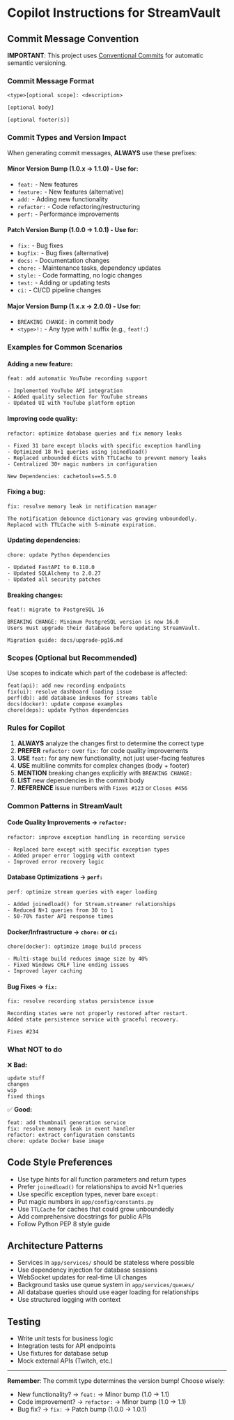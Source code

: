 # Copilot Instructions for StreamVault

## Commit Message Convention

**IMPORTANT**: This project uses [Conventional Commits](https://www.conventionalcommits.org/) for automatic semantic versioning.

### Commit Message Format

```
<type>[optional scope]: <description>

[optional body]

[optional footer(s)]
```

### Commit Types and Version Impact

When generating commit messages, **ALWAYS** use these prefixes:

#### Minor Version Bump (1.0.x → 1.1.0) - Use for:
- `feat:` - New features
- `feature:` - New features (alternative)
- `add:` - Adding new functionality
- `refactor:` - Code refactoring/restructuring
- `perf:` - Performance improvements

#### Patch Version Bump (1.0.0 → 1.0.1) - Use for:
- `fix:` - Bug fixes
- `bugfix:` - Bug fixes (alternative)
- `docs:` - Documentation changes
- `chore:` - Maintenance tasks, dependency updates
- `style:` - Code formatting, no logic changes
- `test:` - Adding or updating tests
- `ci:` - CI/CD pipeline changes

#### Major Version Bump (1.x.x → 2.0.0) - Use for:
- `BREAKING CHANGE:` in commit body
- `<type>!:` - Any type with ! suffix (e.g., `feat!:`)

### Examples for Common Scenarios

#### Adding a new feature:
```
feat: add automatic YouTube recording support

- Implemented YouTube API integration
- Added quality selection for YouTube streams
- Updated UI with YouTube platform option
```

#### Improving code quality:
```
refactor: optimize database queries and fix memory leaks

- Fixed 31 bare except blocks with specific exception handling
- Optimized 18 N+1 queries using joinedload()
- Replaced unbounded dicts with TTLCache to prevent memory leaks
- Centralized 30+ magic numbers in configuration

New Dependencies: cachetools==5.5.0
```

#### Fixing a bug:
```
fix: resolve memory leak in notification manager

The notification debounce dictionary was growing unboundedly.
Replaced with TTLCache with 5-minute expiration.
```

#### Updating dependencies:
```
chore: update Python dependencies

- Updated FastAPI to 0.110.0
- Updated SQLAlchemy to 2.0.27
- Updated all security patches
```

#### Breaking changes:
```
feat!: migrate to PostgreSQL 16

BREAKING CHANGE: Minimum PostgreSQL version is now 16.0
Users must upgrade their database before updating StreamVault.

Migration guide: docs/upgrade-pg16.md
```

### Scopes (Optional but Recommended)

Use scopes to indicate which part of the codebase is affected:

```
feat(api): add new recording endpoints
fix(ui): resolve dashboard loading issue
perf(db): add database indexes for streams table
docs(docker): update compose examples
chore(deps): update Python dependencies
```

### Rules for Copilot

1. **ALWAYS** analyze the changes first to determine the correct type
2. **PREFER** `refactor:` over `fix:` for code quality improvements
3. **USE** `feat:` for any new functionality, not just user-facing features
4. **USE** multiline commits for complex changes (body + footer)
5. **MENTION** breaking changes explicitly with `BREAKING CHANGE:`
6. **LIST** new dependencies in the commit body
7. **REFERENCE** issue numbers with `Fixes #123` or `Closes #456`

### Common Patterns in StreamVault

#### Code Quality Improvements → `refactor:`
```
refactor: improve exception handling in recording service

- Replaced bare except with specific exception types
- Added proper error logging with context
- Improved error recovery logic
```

#### Database Optimizations → `perf:`
```
perf: optimize stream queries with eager loading

- Added joinedload() for Stream.streamer relationships
- Reduced N+1 queries from 30 to 1
- 50-70% faster API response times
```

#### Docker/Infrastructure → `chore:` or `ci:`
```
chore(docker): optimize image build process

- Multi-stage build reduces image size by 40%
- Fixed Windows CRLF line ending issues
- Improved layer caching
```

#### Bug Fixes → `fix:`
```
fix: resolve recording status persistence issue

Recording states were not properly restored after restart.
Added state persistence service with graceful recovery.

Fixes #234
```

### What NOT to do

❌ **Bad:**
```
update stuff
changes
wip
fixed things
```

✅ **Good:**
```
feat: add thumbnail generation service
fix: resolve memory leak in event handler
refactor: extract configuration constants
chore: update Docker base image
```

## Code Style Preferences

- Use type hints for all function parameters and return types
- Prefer `joinedload()` for relationships to avoid N+1 queries
- Use specific exception types, never bare `except:`
- Put magic numbers in `app/config/constants.py`
- Use `TTLCache` for caches that could grow unboundedly
- Add comprehensive docstrings for public APIs
- Follow Python PEP 8 style guide

## Architecture Patterns

- Services in `app/services/` should be stateless where possible
- Use dependency injection for database sessions
- WebSocket updates for real-time UI changes
- Background tasks use queue system in `app/services/queues/`
- All database queries should use eager loading for relationships
- Use structured logging with context

## Testing

- Write unit tests for business logic
- Integration tests for API endpoints
- Use fixtures for database setup
- Mock external APIs (Twitch, etc.)

---

**Remember**: The commit type determines the version bump! Choose wisely:
- New functionality? → `feat:` → Minor bump (1.0 → 1.1)
- Code improvement? → `refactor:` → Minor bump (1.0 → 1.1)
- Bug fix? → `fix:` → Patch bump (1.0.0 → 1.0.1)
